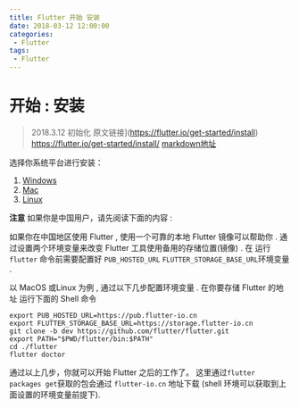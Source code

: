 ```yaml
---
title: Flutter 开始 安装
date: 2018-03-12 12:00:00
categories:
 - Flutter
tags:
 - Flutter
---
```


# 开始 : 安装

> 2018.3.12 初始化
> 原文链接](https://flutter.io/get-started/install) https://flutter.io/get-started/install/
> [markdown地址](https://github.com/ggggxiaolong/blog/blob/master/flutter/start/%E5%AE%89%E8%A3%85.md)

选择你系统平台进行安装：

1. [Windows](https://flutter.io/setup-windows)
2. [Mac](https://flutter.io/setup-macos)
3. [Linux](https://flutter.io/setup-linux)

**注意** 如果你是中国用户，请先阅读下面的内容 :

如果你在中国地区使用 Flutter , 使用一个可靠的本地 Flutter 镜像可以帮助你 .  通过设置两个环境变量来改变 Flutter 工具使用备用的存储位置(镜像) . 在 运行 ``flutter`` 命令前需要配置好 ``PUB_HOSTED_URL`` ``FLUTTER_STORAGE_BASE_URL``环境变量 .

以 MacOS 或Linux 为例 , 通过以下几步配置环境变量 . 在你要存储 Flutter 的地址 运行下面的 Shell 命令

```shell
export PUB_HOSTED_URL=https://pub.flutter-io.cn
export FLUTTER_STORAGE_BASE_URL=https://storage.flutter-io.cn
git clone -b dev https://github.com/flutter/flutter.git
export PATH="$PWD/flutter/bin:$PATH"
cd ./flutter
flutter doctor
```

通过以上几步，你就可以开始 Flutter 之后的工作了。 这里通过``flutter packages get``获取的包会通过 ``flutter-io.cn`` 地址下载 (shell 环境可以获取到上面设置的环境变量前提下). 